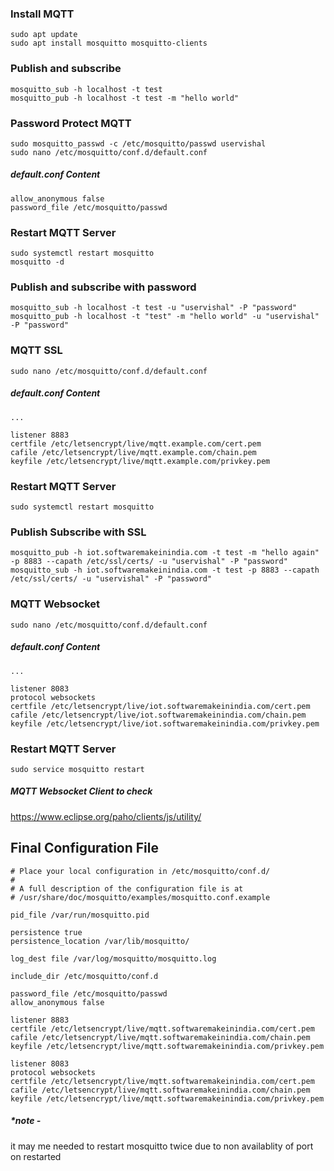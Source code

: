 
### Install MQTT
```
sudo apt update
sudo apt install mosquitto mosquitto-clients
```

### Publish and subscribe
```
mosquitto_sub -h localhost -t test
mosquitto_pub -h localhost -t test -m "hello world"
```

### Password Protect MQTT
```
sudo mosquitto_passwd -c /etc/mosquitto/passwd uservishal
sudo nano /etc/mosquitto/conf.d/default.conf
```

##### default.conf Content
```
allow_anonymous false
password_file /etc/mosquitto/passwd
```

### Restart MQTT Server
```
sudo systemctl restart mosquitto
mosquitto -d
```

### Publish and subscribe with password
```
mosquitto_sub -h localhost -t test -u "uservishal" -P "password"
mosquitto_pub -h localhost -t "test" -m "hello world" -u "uservishal" -P "password"
```

### MQTT SSL
```
sudo nano /etc/mosquitto/conf.d/default.conf
```

##### default.conf Content
```
...

listener 8883
certfile /etc/letsencrypt/live/mqtt.example.com/cert.pem
cafile /etc/letsencrypt/live/mqtt.example.com/chain.pem
keyfile /etc/letsencrypt/live/mqtt.example.com/privkey.pem
```

### Restart MQTT Server
```
sudo systemctl restart mosquitto
```

### Publish Subscribe with SSL
```
mosquitto_pub -h iot.softwaremakeinindia.com -t test -m "hello again" -p 8883 --capath /etc/ssl/certs/ -u "uservishal" -P "password"
mosquitto_sub -h iot.softwaremakeinindia.com -t test -p 8883 --capath /etc/ssl/certs/ -u "uservishal" -P "password"
```

### MQTT Websocket
```
sudo nano /etc/mosquitto/conf.d/default.conf
```

##### default.conf Content
```
...

listener 8083
protocol websockets
certfile /etc/letsencrypt/live/iot.softwaremakeinindia.com/cert.pem
cafile /etc/letsencrypt/live/iot.softwaremakeinindia.com/chain.pem
keyfile /etc/letsencrypt/live/iot.softwaremakeinindia.com/privkey.pem
```

### Restart MQTT Server
```
sudo service mosquitto restart
```

##### MQTT Websocket Client to check
https://www.eclipse.org/paho/clients/js/utility/



## Final Configuration File
```
# Place your local configuration in /etc/mosquitto/conf.d/
#
# A full description of the configuration file is at
# /usr/share/doc/mosquitto/examples/mosquitto.conf.example

pid_file /var/run/mosquitto.pid

persistence true
persistence_location /var/lib/mosquitto/

log_dest file /var/log/mosquitto/mosquitto.log

include_dir /etc/mosquitto/conf.d

password_file /etc/mosquitto/passwd
allow_anonymous false

listener 8883
certfile /etc/letsencrypt/live/mqtt.softwaremakeinindia.com/cert.pem
cafile /etc/letsencrypt/live/mqtt.softwaremakeinindia.com/chain.pem
keyfile /etc/letsencrypt/live/mqtt.softwaremakeinindia.com/privkey.pem

listener 8083
protocol websockets
certfile /etc/letsencrypt/live/mqtt.softwaremakeinindia.com/cert.pem
cafile /etc/letsencrypt/live/mqtt.softwaremakeinindia.com/chain.pem
keyfile /etc/letsencrypt/live/mqtt.softwaremakeinindia.com/privkey.pem
```



##### *note - 
it may me needed to restart mosquitto twice due to non availablity of port on restarted

